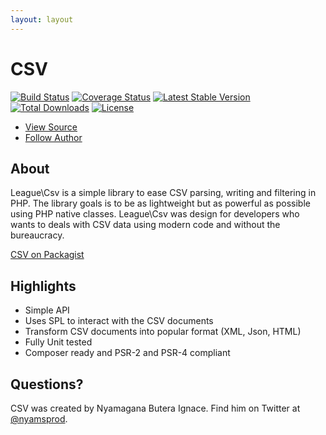 ```yaml
---
layout: layout
---
```


# CSV

[![Build Status](https://travis-ci.org/thephpleague/csv.png)](https://travis-ci.org/thephpleague/csv)
[![Coverage Status](https://coveralls.io/repos/thephpleague/csv/badge.png)](https://coveralls.io/r/thephpleague/csv)
[![Latest Stable Version](https://poser.pugx.org/league/csv/v/stable.png)](https://packagist.org/packages/league/csv)
[![Total Downloads](https://poser.pugx.org/league/csv/downloads.png)](https://packagist.org/packages/league/csv)
[![License](https://poser.pugx.org/league/csv/license.png)](https://packagist.org/packages/league/csv)

<ul class="quick_links">
    <li><a class="github" href="https://github.com/thephpleague/csv">View Source</a></li>
    <li><a class="twitter" href="https://twitter.com/nyamsprod">Follow Author</a></li>
</ul>

## About

League\Csv is a simple library to ease CSV parsing, writing and filtering in
PHP. The library goals is to be as lightweight but as powerful as possible using
PHP native classes. League\Csv was design for developers who wants to deals with
CSV data using modern code and without the bureaucracy.

[CSV on Packagist](https://packagist.org/packages/league/csv)

## Highlights

* Simple API
* Uses SPL to interact with the CSV documents
* Transform CSV documents into popular format (XML, Json, HTML)
* Fully Unit tested
* Composer ready and PSR-2 and PSR-4 compliant

## Questions?

CSV was created by Nyamagana Butera Ignace. Find him on Twitter at [@nyamsprod](https://twitter.com/nyamsprod).
